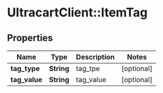 # UltracartClient::ItemTag

## Properties
Name | Type | Description | Notes
------------ | ------------- | ------------- | -------------
**tag_type** | **String** | tag_tpe | [optional] 
**tag_value** | **String** | tag_value | [optional] 


